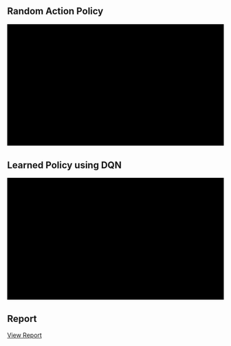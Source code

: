 
## Random Action Policy
![Demo CountPages alpha](random.gif)

## Learned Policy using DQN

![Demo CountPages alpha](video.gif)


## Report
[View Report](MARLEndterm.pdf)